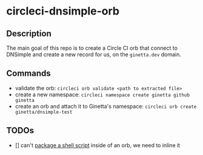 # circleci-dnsimple-orb

## Description

The main goal of this repo is to create a Circle CI orb that connect to DNSimple and create a new record for us, on the `ginetta.dev` domain.

## Commands

-   validate the orb: `circleci orb validate <path to extracted file>`
-   create a new namespace: `circleci namespace create ginetta github ginetta`
-   create an orb and attach it to Ginetta's namespace: `circleci orb create ginetta/dnsimple-test`

## TODOs

-   [] can't [package a shell script](https://discuss.circleci.com/t/packaging-bash-scripts-with-an-orb/33148) inside of an orb, we need to inline it
